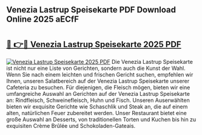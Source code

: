 ## Venezia Lastrup Speisekarte PDF Download Online 2025 aECfF

# <h2><a href="http://gca7w6.nevu.top/?p=Venezia+Lastrup+Speisekarte">🔗 👉🔴 Venezia Lastrup Speisekarte 2025 PDF</a></h2>

[![Venezia Lastrup Speisekarte 2025 PDF](https://i.imgur.com/dBaPXMq.png)](http://gca7w6.nevu.top/?p=Venezia+Lastrup+Speisekarte)
Die Venezia Lastrup Speisekarte ist nicht nur eine Liste von Gerichten, sondern auch die Kunst der Wahl. Wenn Sie nach einem leichten und frischen Gericht suchen, empfehlen wir Ihnen, unseren Salatbereich auf der Venezia Lastrup Speisekarte unserer Cafeteria zu besuchen. Für diejenigen, die Fleisch mögen, bieten wir eine umfangreiche Auswahl an Gerichten auf der Venezia Lastrup Speisekarte an: Rindfleisch, Schweinefleisch, Huhn und Fisch. Unseren Auserwählten bieten wir exquisite Gerichte wie Schaschlik und Steak an, die auf einem alten, natürlichen Feuer zubereitet werden. Unser Restaurant bietet eine große Auswahl an Desserts, von traditionellen Torten und Kuchen bis hin zu exquisiten Crème Brûlée und Schokoladen-Gateais.
